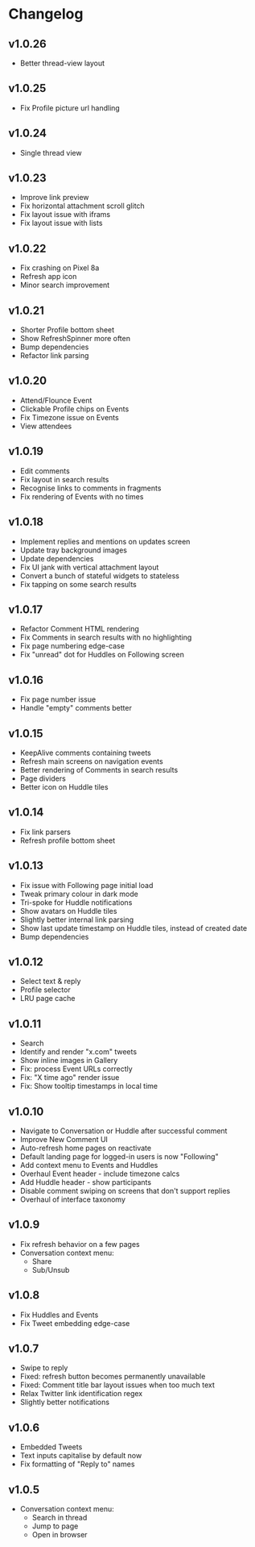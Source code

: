 # Changelog

## v1.0.26
- Better thread-view layout

## v1.0.25
- Fix Profile picture url handling

## v1.0.24
- Single thread view

## v1.0.23
- Improve link preview
- Fix horizontal attachment scroll glitch
- Fix layout issue with iframs
- Fix layout issue with lists

## v1.0.22
- Fix crashing on Pixel 8a
- Refresh app icon
- Minor search improvement

## v1.0.21
- Shorter Profile bottom sheet
- Show RefreshSpinner more often
- Bump dependencies
- Refactor link parsing

## v1.0.20
- Attend/Flounce Event
- Clickable Profile chips on Events
- Fix Timezone issue on Events
- View attendees

## v1.0.19
- Edit comments
- Fix layout in search results
- Recognise links to comments in fragments
- Fix rendering of Events with no times

## v1.0.18
- Implement replies and mentions on updates screen
- Update tray background images
- Update dependencies
- Fix UI jank with vertical attachment layout
- Convert a bunch of stateful widgets to stateless
- Fix tapping on some search results

## v1.0.17
- Refactor Comment HTML rendering
- Fix Comments in search results with no highlighting
- Fix page numbering edge-case
- Fix "unread" dot for Huddles on Following screen

## v1.0.16
- Fix page number issue
- Handle "empty" comments better

## v1.0.15
- KeepAlive comments containing tweets
- Refresh main screens on navigation events
- Better rendering of Comments in search results
- Page dividers
- Better icon on Huddle tiles

## v1.0.14
- Fix link parsers
- Refresh profile bottom sheet

## v1.0.13
- Fix issue with Following page initial load
- Tweak primary colour in dark mode
- Tri-spoke for Huddle notifications
- Show avatars on Huddle tiles
- Slightly better internal link parsing
- Show last update timestamp on Huddle tiles, instead of created date
- Bump dependencies

## v1.0.12
- Select text & reply
- Profile selector
- LRU page cache

## v1.0.11
- Search
- Identify and render "x.com" tweets
- Show inline images in Gallery
- Fix: process Event URLs correctly
- Fix: "X time ago" render issue
- Fix: Show tooltip timestamps in local time

## v1.0.10
- Navigate to Conversation or Huddle after successful comment
- Improve New Comment UI
- Auto-refresh home pages on reactivate
- Default landing page for logged-in users is now "Following"
- Add context menu to Events and Huddles
- Overhaul Event header - include timezone calcs
- Add Huddle header - show participants
- Disable comment swiping on screens that don't support replies
- Overhaul of interface taxonomy

## v1.0.9
- Fix refresh behavior on a few pages
- Conversation context menu:
  - Share
  - Sub/Unsub

## v1.0.8
- Fix Huddles and Events
- Fix Tweet embedding edge-case

## v1.0.7
- Swipe to reply
- Fixed: refresh button becomes permanently unavailable
- Fixed: Comment title bar layout issues when too much text
- Relax Twitter link identification regex
- Slightly better notifications

## v1.0.6
- Embedded Tweets
- Text inputs capitalise by default now
- Fix formatting of "Reply to" names

## v1.0.5
- Conversation context menu:
  - Search in thread
  - Jump to page
  - Open in browser
